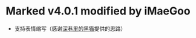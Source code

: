 # Marked v4.0.1 modified by iMaeGoo

* 支持表情缩写（感谢[深巷里的黑猫](https://blog.csdn.net/qq_22241923/article/details/106900403)提供的思路）
